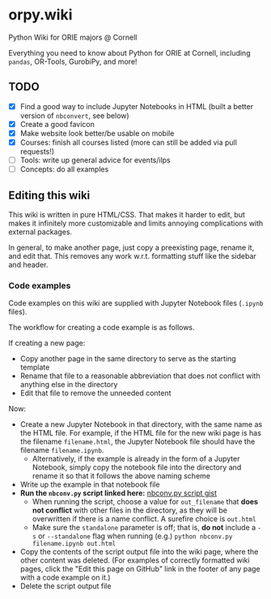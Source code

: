 # orpy.wiki
Python Wiki for ORIE majors @ Cornell

Everything you need to know about Python for ORIE at Cornell, including `pandas`, OR-Tools, GurobiPy, and more!

## TODO

 - [x] Find a good way to include Jupyter Notebooks in HTML (built a better version of `nbconvert`, see below)
 - [x] Create a good favicon 
 - [x] Make website look better/be usable on mobile
 - [x] Courses: finish all courses listed (more can still be added via pull requests!)
 - [ ] Tools: write up general advice for events/ilps
 - [ ] Concepts: do all examples

## Editing this wiki

This wiki is written in pure HTML/CSS. That makes it harder to edit, but makes it infinitely more customizable and limits annoying complications with external packages.

In general, to make another page, just copy a preexisting page, rename it, and edit that. This removes any work w.r.t. formatting stuff like the sidebar and header.

### Code examples

Code examples on this wiki are supplied with Jupyter Notebook files (`.ipynb` files). 

The workflow for creating a code example is as follows.

If creating a new page:

 - Copy another page in the same directory to serve as the starting template
 - Rename that file to a reasonable abbreviation that does not conflict with anything else in the directory
 - Edit that file to remove the unneeded content
 
Now:

 - Create a new Jupyter Notebook in that directory, with the same name as the HTML file. For example, if the HTML file for the new wiki page is has the filename `filename.html`, the Jupyter Notebook file should have the filename `filename.ipynb`.
   - Alternatively, if the example is already in the form of a Jupyter Notebook, simply copy the notebook file into the directory and rename it so that it follows the above naming scheme
 - Write up the example in that notebook file
 - **Run the `nbconv.py` script linked here:** [nbconv.py script gist](https://gist.github.com/benrosenberg/66b02e9842b6082101d97e5cec344e05) 
   - When running the script, choose a value for `out_filename` that **does not conflict** with other files in the directory, as they will be overwritten if there is a name conflict. A surefire choice is `out.html`
   - Make sure the `standalone` parameter is off; that is, **do not** include a `-s` or `--standalone` flag when running (e.g.) `python nbconv.py filename.ipynb out.html`
 - Copy the contents of the script output file into the wiki page, where the other content was deleted. (For examples of correctly formatted wiki pages, click the "Edit this page on GitHub" link in the footer of any page with a code example on it.)
 - Delete the script output file


